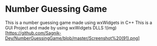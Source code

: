 # Number Guessing Game
This is a number guessing game made using wxWidgets in C++
This is a GUI Project and made by using wxWidgets DLLS 
!(img)[https://github.com/Sagnik-Dey/NumberGuessingGame/blob/master/Screenshot%20(91).png]
